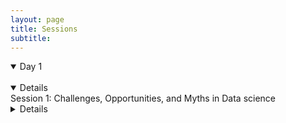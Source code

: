 ```yaml
---
layout: page
title: Sessions 
subtitle: 
---
```


<details open>
<summary>Day 1</summary>
<br>
  <details open>
    Session 1: Challenges, Opportunities, and Myths in Data science
  <details>
  <details open>
    Session 2: Nutrition Data Sharing: Perspectives in Government, NGOs, and Academia
  <details>
  <details open>
    Session 3: Standardization of Anthropometric Measurements
  <details>
  <details open>
    Session 4: Big Data Challenges in Biochemical and Molecular Nutrition
  <details>
<details>


<details open>
<summary>Day 2</summary>
<br>
Session 1
Session 2
Session 3
<details>


<details open>
<summary>Day 3</summary>
<br>
Session 1
Session 2
Session 3
<details>


All session participants are expected to adhere to the [Tufts University Code of Conduct](https://students.tufts.edu/student-affairs/student-life-policies/code-conduct)
